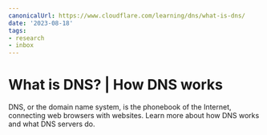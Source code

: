 ```yaml
---
canonicalUrl: https://www.cloudflare.com/learning/dns/what-is-dns/
date: '2023-08-18'
tags:
- research
- inbox
---
```


# What is DNS? | How DNS works

DNS, or the domain name system, is the phonebook of the Internet, connecting web browsers with websites. Learn more about how DNS works and what DNS servers do.